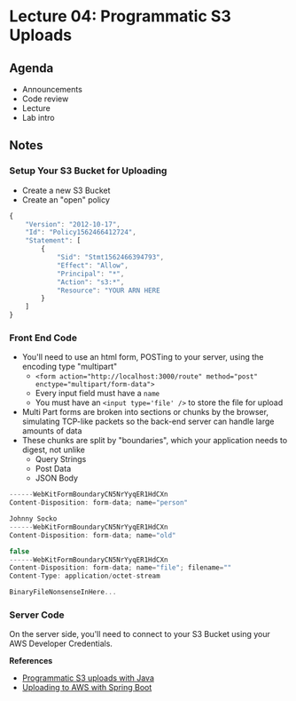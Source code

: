 # Lecture 04: Programmatic S3 Uploads

## Agenda

- Announcements
- Code review
- Lecture
- Lab intro

## Notes

### Setup Your S3 Bucket for Uploading
* Create a new S3 Bucket
* Create an "open" policy

```javascript
{
    "Version": "2012-10-17",
    "Id": "Policy1562466412724",
    "Statement": [
        {
            "Sid": "Stmt1562466394793",
            "Effect": "Allow",
            "Principal": "*",
            "Action": "s3:*",
            "Resource": "YOUR ARN HERE
        }
    ]
}
```

### Front End Code
* You'll need to use an html form, POSTing to your server, using the encoding type "multipart"
  * `<form action="http://localhost:3000/route" method="post" enctype="multipart/form-data">`
  * Every input field must have a `name`
  * You must have an `<input type='file' />` to store the file for upload
* Multi Part forms are broken into sections or chunks by the browser, simulating TCP-like packets so the back-end server can handle large amounts of data
* These chunks are split by "boundaries", which your application needs to digest, not unlike
  * Query Strings
  * Post Data
  * JSON Body
  
```javascript
------WebKitFormBoundaryCN5NrYyqER1HdCXn
Content-Disposition: form-data; name="person"

Johnny Socko
------WebKitFormBoundaryCN5NrYyqER1HdCXn
Content-Disposition: form-data; name="old"

false
------WebKitFormBoundaryCN5NrYyqER1HdCXn
Content-Disposition: form-data; name="file"; filename=""
Content-Type: application/octet-stream

BinaryFileNonsenseInHere...
```

### Server Code
On the server side, you'll need to connect to your S3 Bucket using your AWS Developer Credentials. 

**References**

* [Programmatic S3 uploads with Java](https://docs.aws.amazon.com/AmazonS3/latest/dev/UploadObjSingleOpJava.html)
* [Uploading to AWS with Spring Boot](https://medium.com/oril/uploading-files-to-aws-s3-bucket-using-spring-boot-483fcb6f8646)
